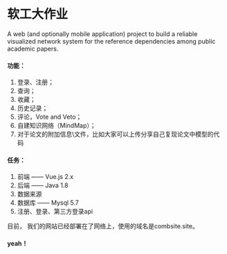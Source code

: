 # 软工大作业

A web (and optionally mobile application) project to build a reliable visualized network system for the reference dependencies among public academic papers.

#### 功能：

1. 登录、注册；
2. 查询；
3. 收藏；
4. 历史记录；
5. 评论，Vote and Veto；
6. 自建知识网络（MindMap）；
7. 对于论文的附加信息\文件，比如大家可以上传分享自己复现论文中模型的代码

#### 任务：

1. 前端 —— Vue.js 2.x
2. 后端 —— Java 1.8
3. 数据来源
4. 数据库 —— Mysql 5.7
5. 注册、登录、第三方登录api

目前， 我们的网站已经部署在了网络上，使用的域名是combsite.site。

#### yeah！
